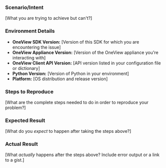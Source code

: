 ### Scenario/Intent
[What you are trying to achieve but can't?]

### Environment Details
 - **OneView SDK Version:** [Version of this SDK for which you are encountering the issue]
 - **OneView Appliance Version:** [Version of the OneView appliance you're interacting with]
 - **OneView Client API Version:** [API version listed in your configuration file or dictionary]
 - **Python Version:** [Version of Python in your environment]
 - **Platform:** [OS distribution and release version]

### Steps to Reproduce
[What are the complete steps needed to do in order to reproduce your problem?]

### Expected Result
[What do you *expect* to happen after taking the steps above?]

### Actual Result
[What *actually* happens after the steps above? Include error output or a link to a gist.]
